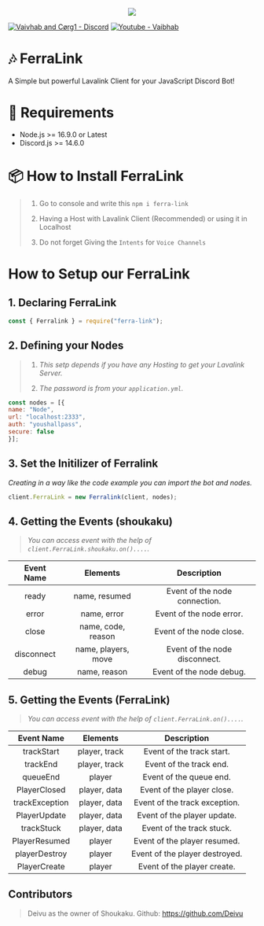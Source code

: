 <p align="center"><img src="https://media.discordapp.net/attachments/936271538196451379/1035586844617883708/feralink_tape.png?width=705&height=134"><p>

[![Vaivhab and Cørg1 - Discord](https://img.shields.io/badge/Server_Support-5865F2?style=for-the-badge&logo=discord&logoColor=FFFFFF)](https://discord.gg/7M6yGBTn79)
[![Youtube - Vaibhab](https://img.shields.io/badge/Cørg1-F72424?style=for-the-badge&logo=youtube)](https://www.youtube.com/channel/UCnkviocxvPGS_80aNjJrCkQ)
<br>

# 🎶 FerraLink

A Simple but powerful Lavalink Client for your JavaScript Discord Bot!

# 🔨 Requirements 

* Node.js >= 16.9.0 or Latest
* Discord.js >= 14.6.0

# 📦 How to Install FerraLink

> 1. Go to console and write this `npm i ferra-link`
> 
> 2. Having a Host with Lavalink Client (Recommended) or using it in Localhost 
>
> 3. Do not forget Giving the `Intents` for `Voice Channels`

# How to Setup our FerraLink

## 1. Declaring FerraLink

```js
const { Ferralink } = require("ferra-link");
```


## 2. Defining your Nodes

> 1. *This setp depends if you have any Hosting to get your Lavalink Server.*
> 
> 2. *The password is from your `application.yml`.*

```js
const nodes = [{
name: "Node",
url: "localhost:2333",
auth: "youshallpass",
secure: false
}];
```


## 3. Set the Initilizer of Ferralink

*Creating in a way like the code example you can import the bot and nodes.*

```js
client.FerraLink = new Ferralink(client, nodes);
```

## 4. Getting the Events (shoukaku)

> *You can access event with the help of `client.FerraLink.shoukaku.on()....`.*

<center>

| **Event Name** 	|   **Elements**  	  |       **Description**         |
|:--------------:	|:------------------: |:----------------------------: |
|   ready 	      | name, resumed       | Event of the node connection. |
|   error         | name, error 	      | Event of the node error.      |
|   close         | name, code, reason  | Event of the node close.	    |
|   disconnect    | name, players, move | Event of the node disconnect.	|
|   debug         | name, reason	      | Event of the node debug.      |
</center>

## 5. Getting the Events (FerraLink)

> *You can access event with the help of `client.FerraLink.on()....`.*

<center>

| **Event Name** 	  |   **Elements**  |       **Description**         |
|:----------------: |:--------------: |:----------------------------: |
|   trackStart	    | player, track   | Event of the track start.     |
|   trackEnd        | player, track	  | Event of the track end.       |
|   queueEnd        | player          | Event of the queue end.	      |
|   PlayerClosed    | player, data    | Event of the player close.	  |
|   trackException  | player, data	  | Event of the track exception. |
|   PlayerUpdate    | player, data	  | Event of the player update.   |
|   trackStuck      | player, data	  | Event of the track stuck.     |
|   PlayerResumed   | player          | Event of the player resumed.  |
|   playerDestroy   | player	        | Event of the player destroyed.|
|   PlayerCreate    | player	        | Event of the player create.   |
</center>

## Contributors
> Deivu as the owner of Shoukaku.
> Github: https://github.com/Deivu
